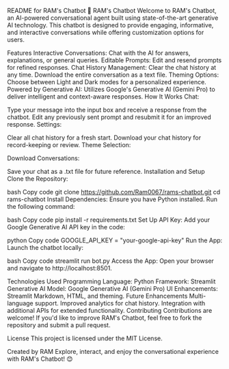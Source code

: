 README for RAM's Chatbot
🤖 RAM's Chatbot
Welcome to RAM's Chatbot, an AI-powered conversational agent built using state-of-the-art generative AI technology. This chatbot is designed to provide engaging, informative, and interactive conversations while offering customization options for users.

Features
Interactive Conversations: Chat with the AI for answers, explanations, or general queries.
Editable Prompts: Edit and resend prompts for refined responses.
Chat History Management:
Clear the chat history at any time.
Download the entire conversation as a text file.
Theming Options: Choose between Light and Dark modes for a personalized experience.
Powered by Generative AI: Utilizes Google's Generative AI (Gemini Pro) to deliver intelligent and context-aware responses.
How It Works
Chat:

Type your message into the input box and receive a response from the chatbot.
Edit any previously sent prompt and resubmit it for an improved response.
Settings:

Clear all chat history for a fresh start.
Download your chat history for record-keeping or review.
Theme Selection:

Download Conversations:

Save your chat as a .txt file for future reference.
Installation and Setup
Clone the Repository:

bash
Copy code
git clone https://github.com/Ram0067/rams-chatbot.git
cd rams-chatbot
Install Dependencies: Ensure you have Python installed. Run the following command:

bash
Copy code
pip install -r requirements.txt
Set Up API Key: Add your Google Generative AI API key in the code:

python
Copy code
GOOGLE_API_KEY = "your-google-api-key"
Run the App: Launch the chatbot locally:

bash
Copy code
streamlit run bot.py
Access the App: Open your browser and navigate to http://localhost:8501.

Technologies Used
Programming Language: Python
Framework: Streamlit
Generative AI Model: Google Generative AI (Gemini Pro)
UI Enhancements: Streamlit Markdown, HTML, and theming.
Future Enhancements
Multi-language support.
Improved analytics for chat history.
Integration with additional APIs for extended functionality.
Contributing
Contributions are welcome! If you'd like to improve RAM's Chatbot, feel free to fork the repository and submit a pull request.

License
This project is licensed under the MIT License.

Created by RAM
Explore, interact, and enjoy the conversational experience with RAM's Chatbot! 😊